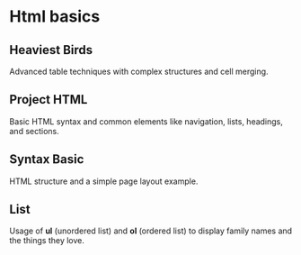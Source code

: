 # Html basics
## Heaviest Birds
Advanced table techniques with complex structures and cell merging. 

## Project HTML
Basic HTML syntax and common elements like navigation, lists, headings, and sections.

## Syntax Basic
HTML structure and a simple page layout example.

## List
Usage of **ul** (unordered list) and **ol** (ordered list) to display family names and the things they love.
